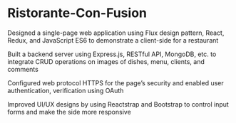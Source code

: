 # Ristorante-Con-Fusion
Designed a single-page web application using Flux design pattern, React, Redux, and JavaScript ES6 to demonstrate a client-side for a restaurant

Built a backend server using Express.js, RESTful API, MongoDB, etc. to integrate CRUD operations on images of dishes, menu, clients, and comments

Configured web protocol HTTPS for the page’s security and enabled user authentication, verification using OAuth

Improved UI/UX designs by using Reactstrap and Bootstrap to control input forms and make the side more responsive
